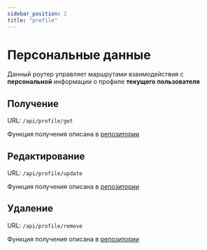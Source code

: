 ```yaml
---
sidebar_position: 2
title: "profile"
---
```


# Персональные данные

Данный роутер управляет маршрутами взаимодействия с **персональной** информации о профиле **текущего пользователя**

## Получение

URL: `/api/profile/get`

Функция получения описана в [репозитории](http://localhost:3002/docs/documentation/server/routes/user/repository#get)

## Редактирование

URL: `/api/profile/update`

Функция получения описана в [репозитории](http://localhost:3002/docs/documentation/server/routes/user/repository#update)

## Удаление

URL: `/api/profile/remove`

Функция получения описана в [репозитории](http://localhost:3002/docs/documentation/server/routes/user/repository#remove)
